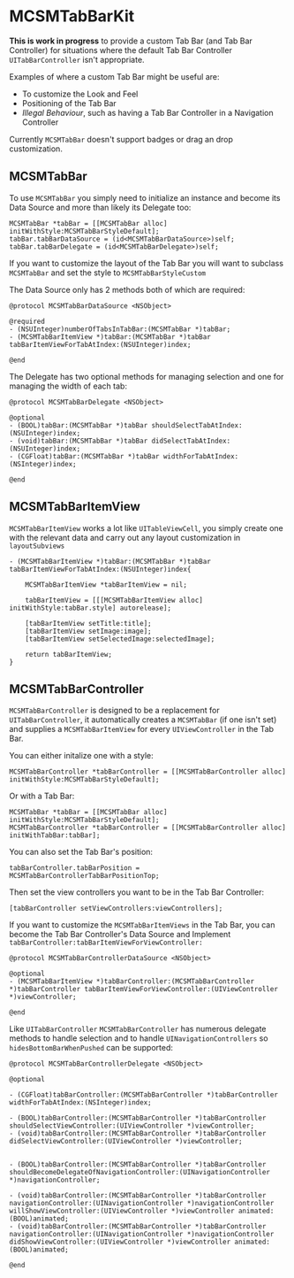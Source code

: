 # MCSMTabBarKit

__This is work in progress__ to provide a custom Tab Bar (and Tab Bar Controller) for situations where the default Tab Bar Controller `UITabBarController` isn't appropriate.

Examples of where a custom Tab Bar might be useful are:

* To customize the Look and Feel
* Positioning of the Tab Bar
* *Illegal Behaviour*, such as having a Tab Bar Controller in a Navigation Controller


Currently `MCSMTabBar` doesn't support badges or drag an drop customization.

## MCSMTabBar

To use `MCSMTabBar` you simply need to initialize an instance and become its Data Source and more than likely its Delegate too:

	MCSMTabBar *tabBar = [[MCSMTabBar alloc] initWithStyle:MCSMTabBarStyleDefault];
	tabBar.tabBarDataSource = (id<MCSMTabBarDataSource>)self;
	tabBar.tabBarDelegate = (id<MCSMTabBarDelegate>)self;


If you want to customize the layout of the Tab Bar you will want to subclass `MCSMTabBar` and set the style to `MCSMTabBarStyleCustom`

The Data Source only has 2 methods both of which are required:


	@protocol MCSMTabBarDataSource <NSObject>
	
	@required
	- (NSUInteger)numberOfTabsInTabBar:(MCSMTabBar *)tabBar;
	- (MCSMTabBarItemView *)tabBar:(MCSMTabBar *)tabBar tabBarItemViewForTabAtIndex:(NSUInteger)index;
	
	@end
	
The Delegate has two optional methods for managing selection and one for managing the width of each tab:

	@protocol MCSMTabBarDelegate <NSObject>

	@optional
	- (BOOL)tabBar:(MCSMTabBar *)tabBar shouldSelectTabAtIndex:(NSUInteger)index;
	- (void)tabBar:(MCSMTabBar *)tabBar didSelectTabAtIndex:(NSUInteger)index;
	- (CGFloat)tabBar:(MCSMTabBar *)tabBar widthForTabAtIndex:(NSInteger)index;
	
	@end

## MCSMTabBarItemView


`MCSMTabBarItemView` works a lot like `UITableViewCell`, you simply create one with the relevant data and carry out any layout customization in `layoutSubviews`


	- (MCSMTabBarItemView *)tabBar:(MCSMTabBar *)tabBar tabBarItemViewForTabAtIndex:(NSUInteger)index{
	
		MCSMTabBarItemView *tabBarItemView = nil;
	
		tabBarItemView = [[[MCSMTabBarItemView alloc] initWithStyle:tabBar.style] autorelease];
		
		[tabBarItemView setTitle:title];
		[tabBarItemView setImage:image];
		[tabBarItemView setSelectedImage:selectedImage];
	
		return tabBarItemView;
	}

## MCSMTabBarController

`MCSMTabBarController` is designed to be a replacement for `UITabBarController`, it automatically creates a `MCSMTabBar` (if one isn't set) and supplies a `MCSMTabBarItemView` for every `UIViewController` in the Tab Bar.

You can either initalize one with a style:

	MCSMTabBarController *tabBarController = [[MCSMTabBarController alloc] initWithStyle:MCSMTabBarStyleDefault];


Or with a Tab Bar:

	MCSMTabBar *tabBar = [[MCSMTabBar alloc] initWithStyle:MCSMTabBarStyleDefault];
	MCSMTabBarController *tabBarController = [[MCSMTabBarController alloc] initWithTabBar:tabBar];

You can also set the Tab Bar's position:

	tabBarController.tabBarPosition = MCSMTabBarControllerTabBarPositionTop;
	
Then set the view controllers you want to be in the Tab Bar Controller:

	[tabBarController setViewControllers:viewControllers];

If you want to customize the `MCSMTabBarItemViews` in the Tab Bar, you can become the Tab Bar Controller's Data Source and Implement `tabBarController:tabBarItemViewForViewController:`

	@protocol MCSMTabBarControllerDataSource <NSObject>
	
	@optional
	- (MCSMTabBarItemView *)tabBarController:(MCSMTabBarController *)tabBarController tabBarItemViewForViewController:(UIViewController *)viewController;
	
	@end

Like `UITabBarController` `MCSMTabBarController` has numerous delegate methods to handle selection and to handle `UINavigationControllers` so `hidesBottomBarWhenPushed` can be supported:

	@protocol MCSMTabBarControllerDelegate <NSObject>
	
	@optional
	
	- (CGFloat)tabBarController:(MCSMTabBarController *)tabBarController widthForTabAtIndex:(NSInteger)index;
		
	- (BOOL)tabBarController:(MCSMTabBarController *)tabBarController shouldSelectViewController:(UIViewController *)viewController;
	- (void)tabBarController:(MCSMTabBarController *)tabBarController didSelectViewController:(UIViewController *)viewController;
	
	
	- (BOOL)tabBarController:(MCSMTabBarController *)tabBarController shouldBecomeDelegateOfNavigationController:(UINavigationController *)navigationController;
	
	- (void)tabBarController:(MCSMTabBarController *)tabBarController navigationController:(UINavigationController *)navigationController willShowViewController:(UIViewController *)viewController animated:(BOOL)animated;
	- (void)tabBarController:(MCSMTabBarController *)tabBarController navigationController:(UINavigationController *)navigationController didShowViewController:(UIViewController *)viewController animated:(BOOL)animated;

	@end

 